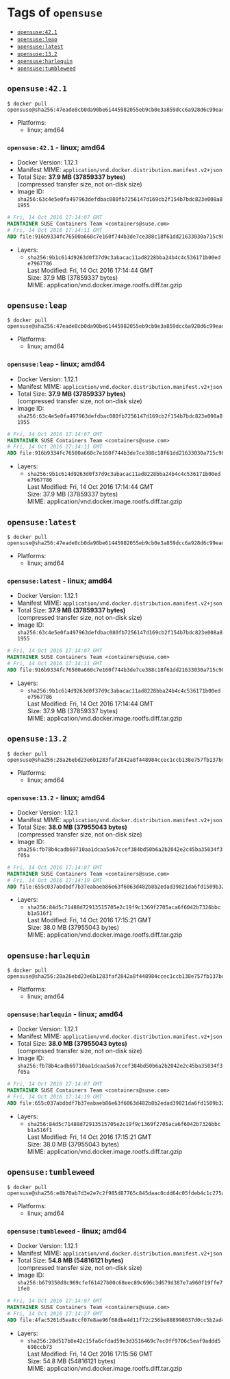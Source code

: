 <!-- THIS FILE IS GENERATED VIA './update-remote.sh' -->

# Tags of `opensuse`

-	[`opensuse:42.1`](#opensuse421)
-	[`opensuse:leap`](#opensuseleap)
-	[`opensuse:latest`](#opensuselatest)
-	[`opensuse:13.2`](#opensuse132)
-	[`opensuse:harlequin`](#opensuseharlequin)
-	[`opensuse:tumbleweed`](#opensusetumbleweed)

## `opensuse:42.1`

```console
$ docker pull opensuse@sha256:47eade8cb0da90be61445982055eb9cb0e3a859dcc6a928d6c99eade58751a69
```

-	Platforms:
	-	linux; amd64

### `opensuse:42.1` - linux; amd64

-	Docker Version: 1.12.1
-	Manifest MIME: `application/vnd.docker.distribution.manifest.v2+json`
-	Total Size: **37.9 MB (37859337 bytes)**  
	(compressed transfer size, not on-disk size)
-	Image ID: `sha256:63c4e5e0fa497963defdbac080fb7256147d169cb2f154b7bdc823e008a81955`

```dockerfile
# Fri, 14 Oct 2016 17:14:07 GMT
MAINTAINER SUSE Containers Team <containers@suse.com>
# Fri, 14 Oct 2016 17:14:11 GMT
ADD file:916b9334fc76500a660c7e160f744b3de7ce388c18f61dd21633030a715c98f9 in / 
```

-	Layers:
	-	`sha256:9b1c614d9263d0f37d9c3abacac11ad8228bba24b4c4c536171b00ede7967786`  
		Last Modified: Fri, 14 Oct 2016 17:14:44 GMT  
		Size: 37.9 MB (37859337 bytes)  
		MIME: application/vnd.docker.image.rootfs.diff.tar.gzip

## `opensuse:leap`

```console
$ docker pull opensuse@sha256:47eade8cb0da90be61445982055eb9cb0e3a859dcc6a928d6c99eade58751a69
```

-	Platforms:
	-	linux; amd64

### `opensuse:leap` - linux; amd64

-	Docker Version: 1.12.1
-	Manifest MIME: `application/vnd.docker.distribution.manifest.v2+json`
-	Total Size: **37.9 MB (37859337 bytes)**  
	(compressed transfer size, not on-disk size)
-	Image ID: `sha256:63c4e5e0fa497963defdbac080fb7256147d169cb2f154b7bdc823e008a81955`

```dockerfile
# Fri, 14 Oct 2016 17:14:07 GMT
MAINTAINER SUSE Containers Team <containers@suse.com>
# Fri, 14 Oct 2016 17:14:11 GMT
ADD file:916b9334fc76500a660c7e160f744b3de7ce388c18f61dd21633030a715c98f9 in / 
```

-	Layers:
	-	`sha256:9b1c614d9263d0f37d9c3abacac11ad8228bba24b4c4c536171b00ede7967786`  
		Last Modified: Fri, 14 Oct 2016 17:14:44 GMT  
		Size: 37.9 MB (37859337 bytes)  
		MIME: application/vnd.docker.image.rootfs.diff.tar.gzip

## `opensuse:latest`

```console
$ docker pull opensuse@sha256:47eade8cb0da90be61445982055eb9cb0e3a859dcc6a928d6c99eade58751a69
```

-	Platforms:
	-	linux; amd64

### `opensuse:latest` - linux; amd64

-	Docker Version: 1.12.1
-	Manifest MIME: `application/vnd.docker.distribution.manifest.v2+json`
-	Total Size: **37.9 MB (37859337 bytes)**  
	(compressed transfer size, not on-disk size)
-	Image ID: `sha256:63c4e5e0fa497963defdbac080fb7256147d169cb2f154b7bdc823e008a81955`

```dockerfile
# Fri, 14 Oct 2016 17:14:07 GMT
MAINTAINER SUSE Containers Team <containers@suse.com>
# Fri, 14 Oct 2016 17:14:11 GMT
ADD file:916b9334fc76500a660c7e160f744b3de7ce388c18f61dd21633030a715c98f9 in / 
```

-	Layers:
	-	`sha256:9b1c614d9263d0f37d9c3abacac11ad8228bba24b4c4c536171b00ede7967786`  
		Last Modified: Fri, 14 Oct 2016 17:14:44 GMT  
		Size: 37.9 MB (37859337 bytes)  
		MIME: application/vnd.docker.image.rootfs.diff.tar.gzip

## `opensuse:13.2`

```console
$ docker pull opensuse@sha256:28a26ebd23e6b1283faf2842a8f448984ccec1ccb138e757fb137bde97dd73db
```

-	Platforms:
	-	linux; amd64

### `opensuse:13.2` - linux; amd64

-	Docker Version: 1.12.1
-	Manifest MIME: `application/vnd.docker.distribution.manifest.v2+json`
-	Total Size: **38.0 MB (37955043 bytes)**  
	(compressed transfer size, not on-disk size)
-	Image ID: `sha256:fb78b4cadb69710aa1dcaa5a67ccef384bd50b6a2b2042e2c45ba35034f3f05a`

```dockerfile
# Fri, 14 Oct 2016 17:14:07 GMT
MAINTAINER SUSE Containers Team <containers@suse.com>
# Fri, 14 Oct 2016 17:14:19 GMT
ADD file:655c037abdbdf7b37eabaeb86e63f6063d482b8b2edad39821da6fd1509b32d6 in / 
```

-	Layers:
	-	`sha256:84d5c71488d72913515705e2c19f9c1369f2705aca6f6042b7326bbcb1a516f1`  
		Last Modified: Fri, 14 Oct 2016 17:15:21 GMT  
		Size: 38.0 MB (37955043 bytes)  
		MIME: application/vnd.docker.image.rootfs.diff.tar.gzip

## `opensuse:harlequin`

```console
$ docker pull opensuse@sha256:28a26ebd23e6b1283faf2842a8f448984ccec1ccb138e757fb137bde97dd73db
```

-	Platforms:
	-	linux; amd64

### `opensuse:harlequin` - linux; amd64

-	Docker Version: 1.12.1
-	Manifest MIME: `application/vnd.docker.distribution.manifest.v2+json`
-	Total Size: **38.0 MB (37955043 bytes)**  
	(compressed transfer size, not on-disk size)
-	Image ID: `sha256:fb78b4cadb69710aa1dcaa5a67ccef384bd50b6a2b2042e2c45ba35034f3f05a`

```dockerfile
# Fri, 14 Oct 2016 17:14:07 GMT
MAINTAINER SUSE Containers Team <containers@suse.com>
# Fri, 14 Oct 2016 17:14:19 GMT
ADD file:655c037abdbdf7b37eabaeb86e63f6063d482b8b2edad39821da6fd1509b32d6 in / 
```

-	Layers:
	-	`sha256:84d5c71488d72913515705e2c19f9c1369f2705aca6f6042b7326bbcb1a516f1`  
		Last Modified: Fri, 14 Oct 2016 17:15:21 GMT  
		Size: 38.0 MB (37955043 bytes)  
		MIME: application/vnd.docker.image.rootfs.diff.tar.gzip

## `opensuse:tumbleweed`

```console
$ docker pull opensuse@sha256:e8b70ab7d3e2e7c2f985d87765c845daac0cdd64c05fdeb4c1c275a46b676cef
```

-	Platforms:
	-	linux; amd64

### `opensuse:tumbleweed` - linux; amd64

-	Docker Version: 1.12.1
-	Manifest MIME: `application/vnd.docker.distribution.manifest.v2+json`
-	Total Size: **54.8 MB (54816121 bytes)**  
	(compressed transfer size, not on-disk size)
-	Image ID: `sha256:b679350d8c969cfef61427b00c68eec89c696c3d679d387e7a960f19ffe71fe0`

```dockerfile
# Fri, 14 Oct 2016 17:14:07 GMT
MAINTAINER SUSE Containers Team <containers@suse.com>
# Fri, 14 Oct 2016 17:14:27 GMT
ADD file:4fac5261d5ea8ccf07e8ae96f68dbe4d11f72c256be888998037d0cc5b2ad4be in / 
```

-	Layers:
	-	`sha256:28d517b8e42c15fa6cfdad59e3d3516469c7ec0ff9706c5eaf9addd5698ccb73`  
		Last Modified: Fri, 14 Oct 2016 17:15:56 GMT  
		Size: 54.8 MB (54816121 bytes)  
		MIME: application/vnd.docker.image.rootfs.diff.tar.gzip
